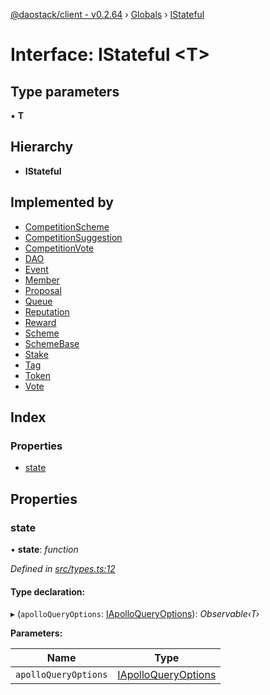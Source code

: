 [@daostack/client - v0.2.64](../README.md) › [Globals](../globals.md) › [IStateful](istateful.md)

# Interface: IStateful <**T**>

## Type parameters

▪ **T**

## Hierarchy

* **IStateful**

## Implemented by

* [CompetitionScheme](../classes/competitionscheme.md)
* [CompetitionSuggestion](../classes/competitionsuggestion.md)
* [CompetitionVote](../classes/competitionvote.md)
* [DAO](../classes/dao.md)
* [Event](../classes/event.md)
* [Member](../classes/member.md)
* [Proposal](../classes/proposal.md)
* [Queue](../classes/queue.md)
* [Reputation](../classes/reputation.md)
* [Reward](../classes/reward.md)
* [Scheme](../classes/scheme.md)
* [SchemeBase](../classes/schemebase.md)
* [Stake](../classes/stake.md)
* [Tag](../classes/tag.md)
* [Token](../classes/token.md)
* [Vote](../classes/vote.md)

## Index

### Properties

* [state](istateful.md#state)

## Properties

###  state

• **state**: *function*

*Defined in [src/types.ts:12](https://github.com/dorgtech/client/blob/19b4373/src/types.ts#L12)*

#### Type declaration:

▸ (`apolloQueryOptions`: [IApolloQueryOptions](iapolloqueryoptions.md)): *Observable‹T›*

**Parameters:**

Name | Type |
------ | ------ |
`apolloQueryOptions` | [IApolloQueryOptions](iapolloqueryoptions.md) |
